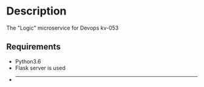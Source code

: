 # Description
The "Logic" microservice for Devops kv-053
## Requirements 
* Python3.6
* Flask server is used
* --------------
